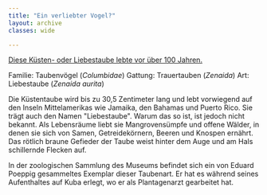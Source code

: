 ```yaml
---
title: "Ein verliebter Vogel?"
layout: archive
classes: wide

---
```


[Diese Küsten- oder Liebestaube lebte vor über 100 Jahren.](/img/thumbs/Liebestaube_thumb.jpg)

Familie: Taubenvögel (*Columbidae*)
Gattung: Trauertauben (*Zenaida*)
Art: Liebestaube (*Zenaida aurita*)

Die Küstentaube wird bis zu 30,5 Zentimeter lang und lebt vorwiegend auf den Inseln Mittelamerikas wie Jamaika, den Bahamas und Puerto Rico. Sie trägt auch den Namen "Liebestaube". Warum das so ist, ist jedoch nicht bekannt. Als Lebensräume liebt sie Mangrovensümpfe und offene Wälder, in denen sie sich von Samen, Getreidekörnern, Beeren und Knospen ernährt. Das rötlich braune Gefieder der Taube weist hinter dem Auge und am Hals schillernde Flecken auf.

In der zoologischen Sammlung des Museums befindet sich ein von Eduard Poeppig gesammeltes Exemplar dieser Taubenart. Er hat es während seines Aufenthaltes auf Kuba erlegt, wo er als Plantagenarzt gearbeitet hat.
